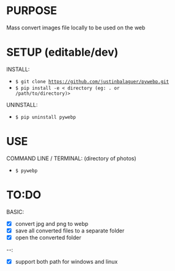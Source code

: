 # PURPOSE
Mass convert images file locally to be used on the web

# SETUP (editable/dev)
INSTALL:
- <code>$ git clone https://github.com/justinbalaguer/pywebp.git</code>
- <code>$ pip install -e < directory (eg: . or /path/to/directory)></code>

UNINSTALL:
- <code>$ pip uninstall pywebp</code>

# USE
COMMAND LINE / TERMINAL: (directory of photos)
- <code>$ pywebp</code>

# TO:DO

BASIC:
- [x] convert jpg and png to webp 
- [x] save all converted files to a separate folder
- [x] open the converted folder

--:
- [x] support both path for windows and linux